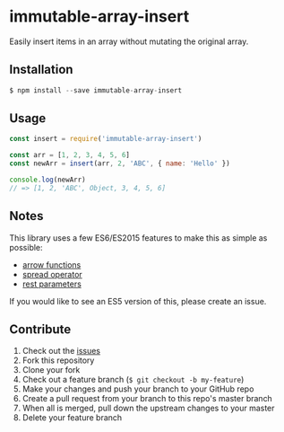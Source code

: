 # immutable-array-insert
Easily insert items in an array without mutating the original array.

## Installation
```js
$ npm install --save immutable-array-insert
```

## Usage
```js
const insert = require('immutable-array-insert')

const arr = [1, 2, 3, 4, 5, 6]
const newArr = insert(arr, 2, 'ABC', { name: 'Hello' })

console.log(newArr)
// => [1, 2, 'ABC', Object, 3, 4, 5, 6]
```

## Notes
This library uses a few ES6/ES2015 features to make this as simple as possible:
  * [arrow functions](https://developer.mozilla.org/en/docs/Web/JavaScript/Reference/Functions/Arrow_functions)
  * [spread operator](https://developer.mozilla.org/en/docs/Web/JavaScript/Reference/Operators/Spread_operator)
  * [rest parameters](https://developer.mozilla.org/en/docs/Web/JavaScript/Reference/Functions/rest_parameters)

If you would like to see an ES5 version of this, please create an issue.

## Contribute

1. Check out the [issues](https://github.com/rpearce/immutable-array-insert/issues)
1. Fork this repository
1. Clone your fork
1. Check out a feature branch (`$ git checkout -b my-feature`)
1. Make your changes and push your branch to your GitHub repo
1. Create a pull request from your branch to this repo's master branch
1. When all is merged, pull down the upstream changes to your master
1. Delete your feature branch
